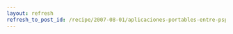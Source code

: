 ```yaml
---
layout: refresh
refresh_to_post_id: /recipe/2007-08-01/aplicaciones-portables-entre-psp-y-gnu-linux-con-sdl
---
```

